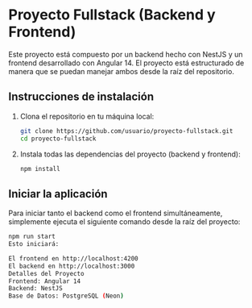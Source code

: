 # Proyecto Fullstack (Backend y Frontend)

Este proyecto está compuesto por un backend hecho con NestJS y un frontend desarrollado con Angular 14. El proyecto está estructurado de manera que se puedan manejar ambos desde la raíz del repositorio.


## Instrucciones de instalación

1. Clona el repositorio en tu máquina local:
    ```bash
    git clone https://github.com/usuario/proyecto-fullstack.git
    cd proyecto-fullstack
    ```

2. Instala todas las dependencias del proyecto (backend y frontend):
    ```bash
    npm install
    ```

## Iniciar la aplicación

Para iniciar tanto el backend como el frontend simultáneamente, simplemente ejecuta el siguiente comando desde la raíz del proyecto:

```bash
npm run start
Esto iniciará:

El frontend en http://localhost:4200
El backend en http://localhost:3000
Detalles del Proyecto
Frontend: Angular 14
Backend: NestJS
Base de Datos: PostgreSQL (Neon)